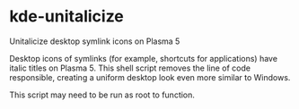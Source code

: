# kde-unitalicize
Unitalicize desktop symlink icons on Plasma 5

Desktop icons of symlinks (for example, shortcuts for applications) have italic titles on Plasma 5. This shell script removes the line of code responsible, creating a uniform desktop look even more similar to Windows.

This script may need to be run as root to function.
